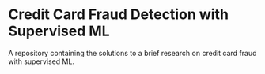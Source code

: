 # Credit Card Fraud Detection with Supervised ML
A repository containing the solutions to a brief research on credit card fraud with supervised ML.
